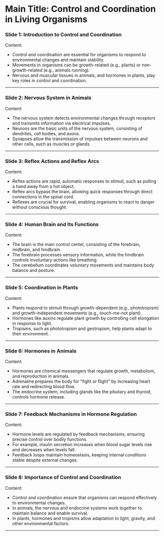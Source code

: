 # Main Title: Control and Coordination in Living Organisms  

### **Slide 1: Introduction to Control and Coordination**  
Content:  
- Control and coordination are essential for organisms to respond to environmental changes and maintain stability.  
- Movements in organisms can be growth-related (e.g., plants) or non-growth-related (e.g., animals running).  
- Nervous and muscular tissues in animals, and hormones in plants, play key roles in control and coordination.  

---

### **Slide 2: Nervous System in Animals**  
Content:  
- The nervous system detects environmental changes through receptors and transmits information via electrical impulses.  
- Neurons are the basic units of the nervous system, consisting of dendrites, cell bodies, and axons.  
- Synapses allow the transmission of impulses between neurons and other cells, such as muscles or glands.  

---

### **Slide 3: Reflex Actions and Reflex Arcs**  
Content:  
- Reflex actions are rapid, automatic responses to stimuli, such as pulling a hand away from a hot object.  
- Reflex arcs bypass the brain, allowing quick responses through direct connections in the spinal cord.  
- Reflexes are crucial for survival, enabling organisms to react to danger without conscious thought.  

---

### **Slide 4: Human Brain and Its Functions**  
Content:  
- The brain is the main control center, consisting of the forebrain, midbrain, and hindbrain.  
- The forebrain processes sensory information, while the hindbrain controls involuntary actions like breathing.  
- The cerebellum coordinates voluntary movements and maintains body balance and posture.  

---

### **Slide 5: Coordination in Plants**  
Content:  
- Plants respond to stimuli through growth-dependent (e.g., phototropism) and growth-independent movements (e.g., touch-me-not plant).  
- Hormones like auxins regulate plant growth by controlling cell elongation in response to light.  
- Tropisms, such as phototropism and geotropism, help plants adapt to their environment.  

---

### **Slide 6: Hormones in Animals**  
Content:  
- Hormones are chemical messengers that regulate growth, metabolism, and reproduction in animals.  
- Adrenaline prepares the body for "fight or flight" by increasing heart rate and redirecting blood flow.  
- The endocrine system, including glands like the pituitary and thyroid, controls hormone release.  

---

### **Slide 7: Feedback Mechanisms in Hormone Regulation**  
Content:  
- Hormone levels are regulated by feedback mechanisms, ensuring precise control over bodily functions.  
- For example, insulin secretion increases when blood sugar levels rise and decreases when levels fall.  
- Feedback loops maintain homeostasis, keeping internal conditions stable despite external changes.  

---

### **Slide 8: Importance of Control and Coordination**  
Content:  
- Control and coordination ensure that organisms can respond effectively to environmental changes.  
- In animals, the nervous and endocrine systems work together to maintain balance and enable survival.  
- In plants, hormones and tropisms allow adaptation to light, gravity, and other environmental factors.  

---
